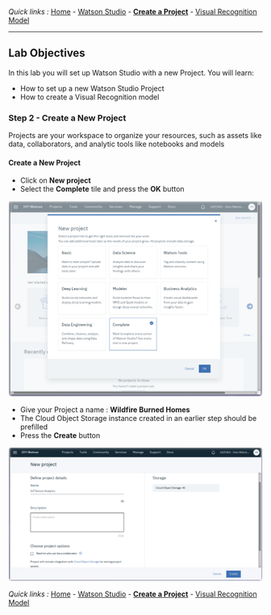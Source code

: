 *Quick links :*
[Home](/README.md) - [Watson Studio](STUDIO.md) - [**Create a Project**](PROJECT.md) -
 [Visual Recognition Model](VISRECO.md)
***

## Lab Objectives

In this lab you will set up Watson Studio with a new Project.  You will learn:

- How to set up a new Watson Studio Project
- How to create a Visual Recognition model

### Step 2 - Create a New Project

Projects are your workspace to organize your resources, such as assets like data, collaborators, and analytic tools like notebooks and models

#### Create a New Project

- Click on **New project**
- Select the **Complete** tile and press the **OK** button

![Watson Studio New project screenshot](screenshots/WatsonStudio-NewProject-Tiles.png)

- Give your Project a name : **Wildfire Burned Homes**
- The Cloud Object Storage instance created in an earlier step should be prefilled
- Press the **Create** button

![Watson Studio New project screenshot](screenshots/WatsonStudio-NewProject.png)

*Quick links :*
[Home](/README.md) - [Watson Studio](STUDIO.md) - [**Create a Project**](PROJECT.md) -
 [Visual Recognition Model](VISRECO.md)

